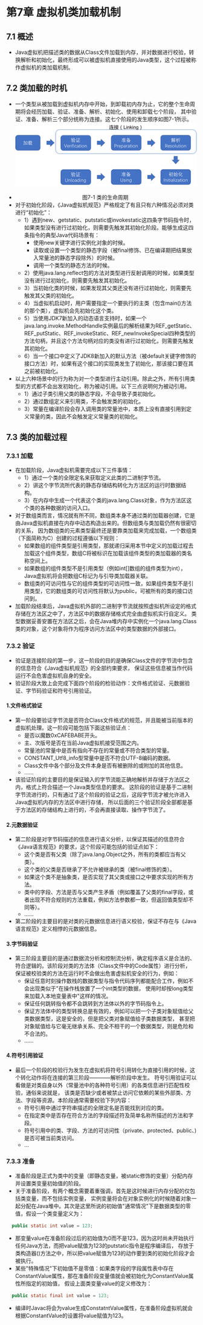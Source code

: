 # 第7章 虚拟机类加载机制

## 7.1 概述
- Java虚拟机把描述类的数据从Class文件加载到内存，并对数据进行校验，转换解析和初始化，最终形成可以被虚拟机直接使用的Java类型，这个过程被称作虚拟机的类加载机制。
 
## 7.2 类加载的时机
- 一个类型从被加载到虚拟机内存中开始，到卸载初内存为止，它的整个生命周期将会经历加载、验证、准备、解析、初始化、使用和卸载七个阶段，
其中验证、准备、解析三个部分统称为连接。这七个阶段的发生顺序如图7-1所示。
![类的生命周期](./pictures/类的生命周期.png)  
- <div style="text-align: center;">图7-1 类的生命周期 </div>
- 对于初始化阶段，《Java虚拟机规范》严格规定了有且只有六种情况必须对类进行“初始化”：
  - 1）遇到new、getstatic、putstatic或invokestatic这四条字节码指令时，如果类型没有进行过初始化，则需要先触发其初始化阶段。能够生成这四条指令的典型Java代码场景有：
    - 使用new关键字进行实例化对象的时候。
    - 读取或设置一个类型的静态字段（被final修饰、已在编译期把结果放入常量池的静态字段除外）的时候。
    - 调用一个类型的静态方法的时候。
  - 2）使用java.lang.reflect包的方法对类型进行反射调用的时候，如果类型没有进行过初始化，则需要先触发其初始化。
  - 3）当初始化类的时候，如果发现其父类还没有进行过初始化，则需要先触发其父类的初始化。
  - 4）当虚拟机启动时，用户需要指定一个要执行的主类（包含main()方法的那个类），虚拟机会先初始化这个类。
  - 5）当使用JDK7新加入的动态语言支持时，如果一个java.lang.invoke.MethodHandle实例最后的解析结果为REF_getStatic、REF_putStatic、REF_invokeStatic、REF_newInvokeSpecial四种类型的方法句柄，并且这个方法句柄对应的类没有进行过初始化，则需要先触发其初始化。
  - 6）当一个接口中定义了JDK8新加入的默认方法（被default关键字修饰的接口方法）时，如果有这个接口的实现类发生了初始化，那该接口要在其之前被初始化。
- 以上六种场景中的行为称为对一个类型进行主动引用。除此之外，所有引用类型的方式都不会出发初始化，称为被动引用。以下三点说明何为被动引用。
  - 1）通过子类引用父类的静态字段，不会导致子类初始化。
  - 2）通过数组定义来引用类，不会触发类的初始化。
  - 3）常量在编译阶段会存入调用类的常量池中，本质上没有直接引用到定义常量的类，因此不会触发定义常量类的初始化。  
  
## 7.3 类的加载过程
### 7.3.1 加载
- 在加载阶段，Java虚拟机需要完成以下三件事情：
  - 1）通过一个类的全限定名来获取定义此类的二进制字节流。
  - 2）讲这个字节流所代表的静态存储结构转化为方法区的运行时数据结构。
  - 3）在内存中生成一个代表这个类的java.lang.Class对象，作为方法区这个类的各种数据的访问入口。
- 对于数组类而言，情况就有所不同，数组类本身不通过类的加载器创建，它是由Java虚拟机直接在内存中动态构造出来的。但数组类与类加载仍然有很密切的关系，
因为数组类的元素类型最终还是要靠类加载来完成加载，一个数组类（下面简称为C）创建的过程遵循以下规则：
  - 如果数组的组件类型是引用类型，那就递归采用本节中定义的加载过程去加载这个组件类型，数组C将被标识在加载该组件类型的类加载器的类名称空间上。
  - 如果数组的组件类型不是引用类型（例如int[]数组的组件类型为int），Java虚拟机将会把数组C标记为与引导类加载器关联。
  - 数组类的可访问性与它的组件类型的可访问性一致，如果组件类型不是引用类型，它的数组类的可访问性将默认为public，可被所有的类的接口访问到。
- 加载阶段结束后，Java虚拟机外部的二进制字节流就按照虚拟机所设定的格式存储在方法区之中了，方法区中的数据存储格式完全由虚拟机实行自定义。
类型数据妥善安置在方法区之后，会在Java堆内存中实例化一个java.lang.Class类的对象，这个对象将作为程序访问方法区中的类型数据的外部接口。
  
### 7.3.2 验证
- 验证是连接阶段的第一步，这一阶段的目的是确保Class文件的字节流中包含的信息符合《Java虚拟机规范》的全部约束要求，
保证这些信息被当作代码运行不会危害虚拟机自身的安全。
- 验证阶段大致上会完成下面四个阶段的检验动作：文件格式验证、元数据验证、字节码验证和符号引用验证。

#### 1.文件格式验证  
- 第一阶段要验证字节流是否符合Class文件格式的规范，并且能被当前版本的虚拟机处理。这一阶段可能包括下面这些验证点：
  - 是否以魔数0xCAFEBABE开头。
  - 主、次版号是否在当前Java虚拟机接受范围之内。
  - 常量池的常量中是否有指向不存在的常量或不符合类型的常量。
  - CONSTANT_Utf8_info型常量中是否不符合UTF-8编码的数据。
  - Class文件中各个部分及文件本身是否有被删除的或附加的其他信息。
  - ......
- 该验证阶段的主要目的是保证输入的字节流能正确地解析并存储于方法区之内，格式上符合描述一个Java类型信息的要求。
这阶段的验证是基于二进制字节流进行的，只有通过了这个阶段的验证之后，这段字节流才被允许进入Java虚拟机内存的方法区中进行存储，
所以后面的三个验证阶段全部都是基于方法区的存储结构上进行的，不会再直接读取、操作字节流了。

#### 2.元数据验证
- 第二阶段是对字节码描述的信息进行语义分析，以保证其描述的信息符合《Java语言规范》的要求，这个阶段可能包括的验证点如下：
  - 这个类是否有父类（除了java.lang.Object之外，所有的类都应当有父类）。
  - 这个类的父类是否继承了不允许被继承的类（被final修饰的类）。
  - 如果这个类不是抽象类，是否实现了其父类或接口之中要求实现的所有方法。
  - 类中的字段、方法是否与父类产生矛盾（例如覆盖了父类的final字段，或者出现不符合规则的方法重载，例如方法参数都一致，但返回值类型却不同等）。
  - ......
- 第二阶段的主要目的是对类的元数据信息进行语义校验，保证不存在与《Java语言规范》定义相悖的元数据信息。

#### 3.字节码验证
- 第三阶段主要目的是通过数据流分析和控制流分析，确定程序语义是合法的、符合逻辑的。该阶段对类的方法体（Class文件中的Code属性）进行分析，
保证被校验类的方法在运行时不会做出危害虚拟机安全的行为，例如：
  - 保证任意时刻操作数栈的数据类型与指令代码序列都能配合工作，例如不会出现类似于"在操作栈放置了一个int类型的数据，
  使用时却按long类型来加载入本地变量表中"这样的情况。
  - 保证任何跳转指令都不会跳转到方法体以外的字节码指令上。
  - 保证方法体中的类型转换总是有效的，例如可以把一个子类对象赋值给父类数据类型，这是安全的，但是把父类对象赋值给子类数据类型，
  甚至把对象赋值给与它毫无继承关系、完全不相干的一个数据类型，则是危险和不合法的。
  - ......
  
#### 4.符号引用验证
- 最后一个阶段的校验行为发生在虚拟机将符号引用转化为直接引用的时候，这个转化动作将在连接的第三阶段————解析阶段中发生。
符号引用验证可以看做是对类自身以外（常量池中的各种符号引用）的各类信息进行匹配性校验，通俗来说就是，
该类是否缺少或者被禁止访问它依赖的某些外部类、方法、字段等资源。本阶段通常需要校验下列内容：  
  - 符号引用中通过字符串描述的全限定名是否能找到对应的类。
  - 在指定类中是否存在符合方法的字段描述符及简单名称所描述的方法和字段。
  - 符号引用中的类、字段、方法的可访问性（private、protected、public、<package>)是否可被当前类访问。
  - ...
  

### 7.3.3 准备
- 准备阶段是正式为类中的变量（即静态变量，被static修饰的变量）分配内存并设置类变量初始值的阶段。
- 关于准备阶段，有两个概念需要着重强调，首先是这时候进行内存分配的仅包括类变量，而不包括实例变量，
实例变量将会在对象实例化的时候随着对象一起分配在Java堆中。其次是这里所说的初始值"通常情况"下是数据类型的零值，假设一个类变量定义为：
```java
  public static int value = 123;
```
- 那变量value在准备阶段过后的初始值为0而不是123，因为这时尚未开始执行任何Java方法，而把value赋值为123的putstatic指令是程序编译后，
存放于类构造器<clinit>()方法之中，所以把value赋值为123的动作要到类的初始化阶段才会被执行。
- 某些"特殊情况"下初始值不是零值：如果类字段的字段属性表中存在ConstantValue属性，那在准备阶段变量值就会被初始化为ConstantValue属性所指定的初始值，
假设上面类变量value的定义修改为：
```java
  public static final int value = 123;
```
- 编译时Javac将会为value生成ConstatntValue属性，在准备阶段虚拟机就会根据ConstantValue的设置将value赋值为123。